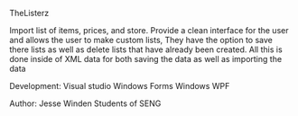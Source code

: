 TheListerz

Import list of items, prices, and store. Provide a clean interface for the user and allows the user to make custom lists,
They have the option to save there lists as well as delete lists that have already been created. All this is done inside
of XML data for both saving the data as well as importing the data

Development:
Visual studio
Windows Forms
Windows WPF

Author:
Jesse Winden
Students of SENG
